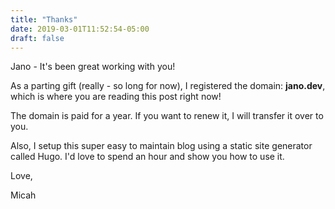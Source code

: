 ```yaml
---
title: "Thanks"
date: 2019-03-01T11:52:54-05:00
draft: false
---
```

Jano - It's been great working with you!

<!--more-->

As a parting gift (really - so long for now), I registered the domain: **jano.dev**, which is where you are reading this post right now!

The domain is paid for a year. If you want to renew it, I will transfer it over to you.

Also, I setup this super easy to maintain blog using a static site generator called Hugo. I'd love to spend an hour and show you how to use it.

Love,

Micah
